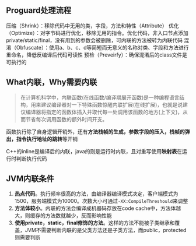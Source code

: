 ## Proguard处理流程
压缩（Shrink）：移除代码中无用的类，字段，方法和特性（Attribute）
优化（Optimize）：对字节码进行优化，移除无用的指令。优化代码，非入口节点添加private/static/final，没有用到的参数会被删除，可内联的方法被转为内联代码
混淆（Obfuscate）：使用a、b、c、d等简短而无意义的名称对类、字段和方法进行重命名，降低反编译后代码可读性
预检（Preveirfy）：确保混淆后的class文件是可执行的


## What内联，Why需要内联
> 在计算机科学中，内联函数(在线函数/编译期展开函数)是一种编程语言结构，用来建议编译器对一下特殊函数惊醒内联扩展(在线扩展)，也就是说建议编译器将指定的函数体插入并取代每一处调用该函数的地方(上下文)，从而节省每次调用函数的额外时间开支。

函数执行除了自身逻辑开销外，还有**方法栈帧的生成，参数字段的压入，栈帧的弹出，指令执行地址的跳转**等开销

C++的inline是编译后的内联，java的则是运行时内联，且对重写使用**映射表**在运行时判断执行代码

## JVM内联条件
1. **热点代码**。执行频率很高的方法，由编译器编译模式决定，客户端模式为1500，服务端模式为10000。次数大小可通过`-XX:CompileThreshould`来调整
2. **方法体较小**。内联的方法会编译成机器码存放在code cache中，方法体越大，则缓存的方法数就越少，反而影响性能
3. **使用private，static，final修饰的方法**。这样的方法不能被子类继承和覆盖，JVM不需要判断内联的是父类方法还是子类方法，而public，protected则需要判断

